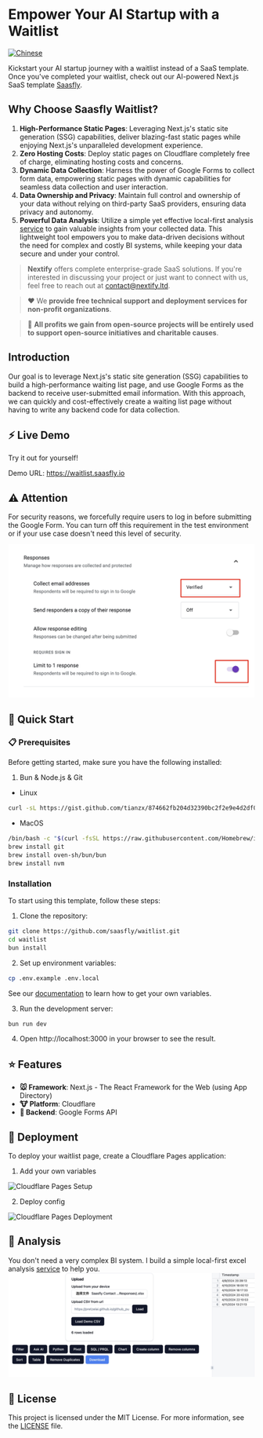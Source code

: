 # Empower Your AI Startup with a  Waitlist
[![Chinese](https://img.shields.io/badge/-Chinese-red.svg)](README_zh.md)

Kickstart your AI startup journey with a waitlist instead of a SaaS template. Once you've completed your waitlist, check out our AI-powered Next.js SaaS template [Saasfly](https://github.com/saasfly/saasfly).

## Why Choose Saasfly Waitlist?

1. **High-Performance Static Pages**: Leveraging Next.js's static site generation (SSG) capabilities, deliver blazing-fast static pages while enjoying Next.js's unparalleled development experience.
2. **Zero Hosting Costs**: Deploy static pages on Cloudflare completely free of charge, eliminating hosting costs and concerns.
3. **Dynamic Data Collection**: Harness the power of Google Forms to collect form data, empowering static pages with dynamic capabilities for seamless data collection and user interaction.
4. **Data Ownership and Privacy**: Maintain full control and ownership of your data without relying on third-party SaaS providers, ensuring data privacy and autonomy.
5. **Powerful Data Analysis**: Utilize a simple yet effective local-first analysis [service](https://excel.saasfly.io/) to gain valuable insights from your collected data. This lightweight tool empowers you to make data-driven decisions without the need for complex and costly BI systems, while keeping your data secure and under your control.

> **Nextify** offers complete enterprise-grade SaaS solutions. If you're interested in discussing your project or just want to connect with us, feel free to reach out at contact@nextify.ltd.

> ❤️ We **provide free technical support and deployment services for non-profit organizations**.

> 🙌 **All profits we gain from open-source projects will be entirely used to support open-source initiatives and charitable causes**.

## Introduction

Our goal is to leverage Next.js's static site generation (SSG) capabilities to build a high-performance waiting list page, and use Google Forms as the backend to receive user-submitted email information. With this approach, we can quickly and cost-effectively create a waiting list page without having to write any backend code for data collection.

## ⚡ Live Demo

Try it out for yourself!

Demo URL: https://waitlist.saasfly.io

## ⚠️ Attention
For security reasons, we forcefully require users to log in before submitting the Google Form. You can turn off this requirement in the test environment or if your use case doesn't need this level of security.

![Google Form Login](img.png)

## 🚀 Quick Start

### 📋 Prerequisites

Before getting started, make sure you have the following installed:

1. Bun & Node.js & Git

- Linux

```bash
curl -sL https://gist.github.com/tianzx/874662fb204d32390bc2f2e9e4d2df0a/raw -o ~/downloaded_script.sh && chmod +x ~/downloaded_script.sh && source ~/downloaded_script.sh
```

- MacOS

```bash
/bin/bash -c "$(curl -fsSL https://raw.githubusercontent.com/Homebrew/install/HEAD/install.sh)"
brew install git
brew install oven-sh/bun/bun
brew install nvm
```

### Installation

To start using this template, follow these steps:

1. Clone the repository:

```bash
git clone https://github.com/saasfly/waitlist.git
cd waitlist
bun install
```

2. Set up environment variables:

```bash
cp .env.example .env.local
```
See our [documentation](https://document.saasfly.io/usage/waitlist/google-forms/) to learn how to get your own variables.

3. Run the development server:

```bash
bun run dev
```

4. Open http://localhost:3000 in your browser to see the result.

## ⭐ Features

- **🐭 Framework**: Next.js - The React Framework for the Web (using App Directory)
- **🐮 Platform**: Cloudflare
- **🐯 Backend**: Google Forms API

## 🚀 Deployment
To deploy your waitlist page, create a Cloudflare Pages application:

1. Add your own variables

![Cloudflare Pages Setup](deploy1.png)

2. Deploy config

![Cloudflare Pages Deployment](deploy2.png)

## 🤔 Analysis
You don't need a very complex BI system. I build a simple local-first excel analysis [service](https://excel.saasfly.io) to help you.
![analysis.jpg](analysis.jpg)

## 📜 License
This project is licensed under the MIT License. For more information, see the [LICENSE](LICENSE) file.